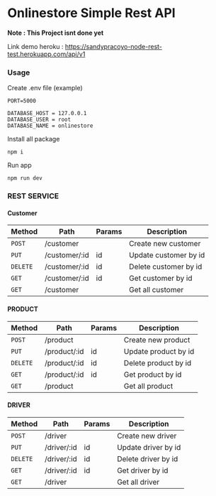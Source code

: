 # Onlinestore Simple Rest API

**Note : This Project isnt done yet**

Link demo heroku : https://sandypracoyo-node-rest-test.herokuapp.com/api/v1

### Usage
Create .env file (example)

```
PORT=5000

DATABASE_HOST = 127.0.0.1
DATABASE_USER = root
DATABASE_NAME = onlinestore
```

Install all package

```
npm i
```

Run app

```
npm run dev
```

### REST SERVICE

#### Customer
| Method | Path | Params | Description |
| ------ | ------ | ------ | ------ |
| `POST` | /customer |  | Create new customer |
| `PUT` | /customer/:id | id | Update customer by id |
| `DELETE` | /customer/:id  | id | Delete customer by id |
| `GET` | /customer/:id | id | Get customer by id |
| `GET` | /customer |  | Get all customer |

####  PRODUCT
| Method | Path | Params | Description |
| ------ | ------ | ------ | ------ |
| `POST` | /product |  | Create new product |
| `PUT` | /product/:id | id | Update product by id |
| `DELETE` | /product/:id  | id | Delete product by id |
| `GET` | /product/:id | id | Get product by id |
| `GET` | /product |  | Get all product |

#### DRIVER
| Method | Path | Params | Description |
| ------ | ------ | ------ | ------ |
| `POST` | /driver |  | Create new driver |
| `PUT` | /driver/:id | id | Update driver by id |
| `DELETE` | /driver/:id  | id | Delete driver by id |
| `GET` | /driver/:id | id | Get driver by id |
| `GET` | /driver |  | Get all driver |

